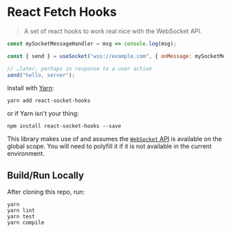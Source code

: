 # React Fetch Hooks

> A set of react hooks to work real nice with the WebSocket API.

```js
const mySocketMessageHandler = msg => console.log(msg);

const { send } = useSocket("wss://example.com", { onMessage: mySocketMessageHandler });

// …later, perhaps in response to a user action
send("hello, server");
```

Install with [Yarn](https://yarnpkg.com/en/):

```shell
yarn add react-socket-hooks
```

or if Yarn isn't your thing:

```shell
npm install react-socket-hooks --save
```

This library makes use of and assumes the [`WebSocket` API](https://developer.mozilla.org/en-US/docs/Web/API/WebSocket) is available on the global scope. You will need to polyfill it if it is not available in the current environment.

## Build/Run Locally

After cloning this repo, run:

```shell
yarn
yarn lint
yarn test
yarn compile
```
